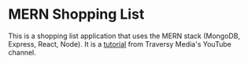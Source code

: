 # MERN Shopping List

This is a shopping list application that uses the MERN stack (MongoDB, Express, React, Node). It is a [tutorial](https://www.youtube.com/watch?v=PBTYxXADG_k) from Traversy Media's YouTube channel.